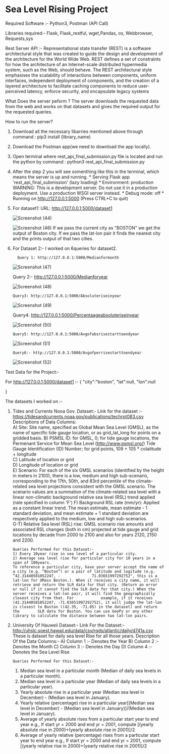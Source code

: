 # Sea Level Rising Project

Required Software :- Python3, Postman (API Call)

Libraries required:- Flask, Flask_restful, wget,Pandas, os, Webbrowser, Requests,sys


Rest Server API :- Representational state transfer (REST) is a software architectural style that was created to guide the design and development of the architecture for the World Wide Web. REST defines a set of constraints for how the architecture of an Internet-scale distributed hypermedia system, such as the Web, should behave. The REST architectural style emphasises the scalability of interactions between components, uniform interfaces, independent deployment of components, and the creation of a layered architecture to facilitate caching components to reduce user-perceived latency, enforce security, and encapsulate legacy systems 

What Does the server peform ?
The server downloads the requested data from the web and works on that datasets and gives the required output for the requested queries.

How to run the server?
1) Download all the necessary libarries mentioned above through command : pip3 install (library_name)
2) Download the Postman app(we need to download the app locally).
3) Open terminal where rest_api_final_submission.py file is located and run the python by command : python3 rest_api_final_submission.py    
4) After the step 2 you will see somenthing like this in the terminal, which means the server is up and running.
         * Serving Flask app 'rest_api_final_submission' (lazy loading)
         * Environment: production
           WARNING: This is a development server. Do not use it in a production deployment.
           Use a production WSGI server instead.
         * Debug mode: off
         * Running on http://127.0.0.1:5000 (Press CTRL+C to quit)

5) For dataset1:
     URL: http://127.0.0.1:5000/dataset1 
     
    ![Screenshot (44)](https://user-images.githubusercontent.com/78068339/168710112-6235494b-f0f0-4701-8f06-e53b04071e65.png)
    
    
    
    ![Screenshot (46)](https://user-images.githubusercontent.com/78068339/168706467-7d7c40de-6085-4cae-bda1-2c681c05ba76.png)
         If we pass the current city as "BOSTON" we get the output of Boston city.
     If we pass the lat-lon pair it finds the nearest city and the prints output of that two cities.
     
    
                
6) For Dataset 2:-
        I worked on 6queries for dataset2.
        
         Query 1: http://127.0.0.1:5000/Medianformonth
         
     ![Screenshot (47)](https://user-images.githubusercontent.com/78068339/168710867-a135a938-c776-4e1b-9cc5-f3eff5ca4c06.png)
     
      Query 2:- http://127.0.0.1:5000/Medianforyear
              
      ![Screenshot (48)](https://user-images.githubusercontent.com/78068339/168708175-cc766b28-7646-4801-a24f-446c9f29f8c4.png)
      
       Query3: http://127.0.0.1:5000/Absoluteriseinyear
                
      ![Screenshot (49)](https://user-images.githubusercontent.com/78068339/168708336-25a8a9d7-ccd6-4462-9653-9cb3f851ac28.png)
      
      Query4: http://127.0.0.1:5000/Percentaageabsoluteriseinyear
                
      ![Screenshot (50)](https://user-images.githubusercontent.com/78068339/168708482-2e4ccefc-e292-4d7d-928d-a0a2dff82a1d.png)
      
       Query5: http://127.0.0.1:5000/Avgofabsrisestarttoendyear
                
      ![Screenshot (51)](https://user-images.githubusercontent.com/78068339/168708714-2de9cbf8-1dee-4fd8-90bd-7e1129c112f8.png)
                
                
       Query6:- http://127.0.0.1:5000/Avgofperrisestarttoendyear
                
      ![Screenshot (52)](https://user-images.githubusercontent.com/78068339/168708930-367e8598-7c80-485a-8d04-db545c58b197.png)
                


     
    
Test Data for the Project:- 

For http://127.0.0.1:5000/dataset1  :- 
{
  "city":"boston",
  "lat":null,
   "lon":null
  
}
                                    
                           
          
The datasets I worked on :- 
1) Tides and Currents Nooa Gov. Dataset:- 
       Link for the dataset :- https://tidesandcurrents.noaa.gov/publications/techrpt083.csv
       Descriptions of Data Columns:																			
       A) Site: Site name, specified as Global Mean Sea Level (GMSL), as the name of specific tide gauge location, or as grid_lat_long for points on a gridded basis.				 B) PSMSL ID: for GMSL, 0; for tide gauge locations, the Permenant Service for Mean Sea Level (http://www.psmsl.org/) Tide Gauge Identification (ID) Number;  for          grid points, 109 + 105 * colatitude + longitude																			
       C) Latitude of location or grid																			
       D) Longitude of location or grid																			
       E) Scenario: For each of the six GMSL scenarios (identified by the height in meters in 2100), there is a low, medium and high sub-scenario, corresponding to the          17th, 50th, and 83rd percentile of the climate-related sea level projections consistent with the GMSL scenario. The scenario values are a summation of the                climate-related sea level with a linear non-climatic background relative sea level (RSL) trend applied (rate specified in column 'F')														 F) Background RSL rate (mm/yr): Applied as a constant linear trend. The mean estimate, mean estimate - 1 standard deviation, and mean estimate + 1 standard              deviation are respectively applied to the  medium, low and high sub-scenarios.																			
       G-T) Relative Sea level (RSL) rise: GMSL scenario rise amounts and associated RSL changes (both in cm) projected at tide gauge and grid locations by decade from          2000 to 2100 and also for years 2120, 2150 and 2200.																			



       Queries Performed For this Dataset:- 
       1) Every 10year rise in sea level of a particular city.
       2) Average sea level rise for particular city for 10 years in a span of 100years.
       To reference a particular city, have your server accept the name of a city (e.g. “Boston”) or a pair of latitude and logitude (e.g. “42.31440581852247, -              71.03651997292752", this is a lat-lon for UMass Boston.). When it receives a city name, it will retrieve and return the SLR data for that city. (Return an error        or null if it cannot find the SLR data for that city.) When the server receives a lat-lon pair, it will find the geographically closest city from that. For            example, if it receives (42.31440581852247, -71.03651997292752), it will judge the lat-lon is closest to Boston ((42.35, -71.05) in the dataset) and return the        SLR data for Boston. You can use GeoPy or any other library to calculate the distance between two lat-lon pairs.
       
2) University Of Hauweii Dataset:- 
       Link For the Dataset:- http://uhslc.soest.hawaii.edu/data/csv/rqds/atlantic/daily/d741a.csv
       These is dataset for daily sea level Rise for all those years.
       Description Of the Data Columns:-
       A) Column 1 :- Denotes the Year 
       B) Column 2 :- Denotes the Month 
       C) Column 3 :- Denotes the Day
       D) Column 4 :- Denotes the Sea Level Rise 
       
       Queries Performed For this Dataset:- 
     1)  Median sea level in a particular month (Median of daily sea levels in a particular month).
     2)  Median sea level in a particular year (Median of daily sea levels in a particular year).
     3)  Yearly absolute rise in a particular year   (Median sea level in December) - (Median sea level in January).
     4)  Yearly relative (percentage) rise in a particular year[(Median sea level in December) - (Median sea level in January)]/(Median sea level in January).
     5)  Average of yearly absolute rises from a particular start year to end year
         e.g., If start yr = 2000 and end yr = 2001, compute [(yearly absolute rise in 2000)+(yearly absolute rise in 2001)]/2
     6) Average of yearly relative (percentage) rises from a particular start year to end year
        e.g., If start yr = 2000 and end yr = 2001, compute [(yearly relative rise in 2000)+(yearly relative rise in 2001)]/2
       


